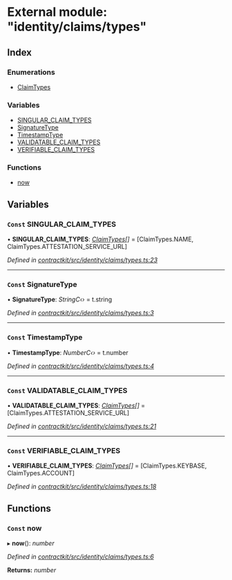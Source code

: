 # External module: "identity/claims/types"

## Index

### Enumerations

* [ClaimTypes](../enums/_identity_claims_types_.claimtypes.md)

### Variables

* [SINGULAR_CLAIM_TYPES](_identity_claims_types_.md#const-singular_claim_types)
* [SignatureType](_identity_claims_types_.md#const-signaturetype)
* [TimestampType](_identity_claims_types_.md#const-timestamptype)
* [VALIDATABLE_CLAIM_TYPES](_identity_claims_types_.md#const-validatable_claim_types)
* [VERIFIABLE_CLAIM_TYPES](_identity_claims_types_.md#const-verifiable_claim_types)

### Functions

* [now](_identity_claims_types_.md#const-now)

## Variables

### `Const` SINGULAR_CLAIM_TYPES

• **SINGULAR_CLAIM_TYPES**: *[ClaimTypes](../enums/_identity_claims_types_.claimtypes.md)[]* = [ClaimTypes.NAME, ClaimTypes.ATTESTATION_SERVICE_URL]

*Defined in [contractkit/src/identity/claims/types.ts:23](https://github.com/celo-org/celo-monorepo/blob/master/packages/contractkit/src/identity/claims/types.ts#L23)*

___

### `Const` SignatureType

• **SignatureType**: *StringC‹›* = t.string

*Defined in [contractkit/src/identity/claims/types.ts:3](https://github.com/celo-org/celo-monorepo/blob/master/packages/contractkit/src/identity/claims/types.ts#L3)*

___

### `Const` TimestampType

• **TimestampType**: *NumberC‹›* = t.number

*Defined in [contractkit/src/identity/claims/types.ts:4](https://github.com/celo-org/celo-monorepo/blob/master/packages/contractkit/src/identity/claims/types.ts#L4)*

___

### `Const` VALIDATABLE_CLAIM_TYPES

• **VALIDATABLE_CLAIM_TYPES**: *[ClaimTypes](../enums/_identity_claims_types_.claimtypes.md)[]* = [ClaimTypes.ATTESTATION_SERVICE_URL]

*Defined in [contractkit/src/identity/claims/types.ts:21](https://github.com/celo-org/celo-monorepo/blob/master/packages/contractkit/src/identity/claims/types.ts#L21)*

___

### `Const` VERIFIABLE_CLAIM_TYPES

• **VERIFIABLE_CLAIM_TYPES**: *[ClaimTypes](../enums/_identity_claims_types_.claimtypes.md)[]* = [ClaimTypes.KEYBASE, ClaimTypes.ACCOUNT]

*Defined in [contractkit/src/identity/claims/types.ts:18](https://github.com/celo-org/celo-monorepo/blob/master/packages/contractkit/src/identity/claims/types.ts#L18)*

## Functions

### `Const` now

▸ **now**(): *number*

*Defined in [contractkit/src/identity/claims/types.ts:6](https://github.com/celo-org/celo-monorepo/blob/master/packages/contractkit/src/identity/claims/types.ts#L6)*

**Returns:** *number*
